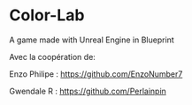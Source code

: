 # Color-Lab
 A game made with Unreal Engine in Blueprint 


Avec la coopération de: 

Enzo Philipe : https://github.com/EnzoNumber7

Gwendale R : https://github.com/Perlainpin
